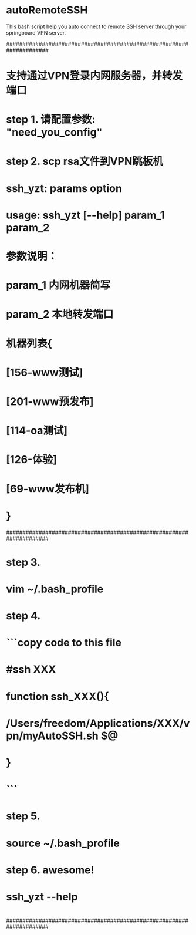 # autoRemoteSSH
This bash script help you auto connect to remote SSH server through  your springboard VPN server.


#####################################################################
# 
#  支持通过VPN登录内网服务器，并转发端口
#
#  step 1. 请配置参数: "need_you_config"
#  step 2. scp rsa文件到VPN跳板机
#  
#  ssh_yzt: params option
#  usage: ssh_yzt [--help] param_1 param_2
#  参数说明：
#  param_1 内网机器简写
#  param_2 本地转发端口

#  机器列表{
#  [156-www测试]
#  [201-www预发布]
#  [114-oa测试]
#  [126-体验]
#  [69-www发布机]
#  }
#####################################################################
# step 3. 
# vim ~/.bash_profile
# 
# step 4.
# ```copy code to this file
# #ssh XXX
# function ssh_XXX(){
#   /Users/freedom/Applications/XXX/vpn/myAutoSSH.sh $@
# }
# ```
# 
# step 5.
# source ~/.bash_profile
# 
# step 6. awesome!
# ssh_yzt --help
# 
#####################################################################